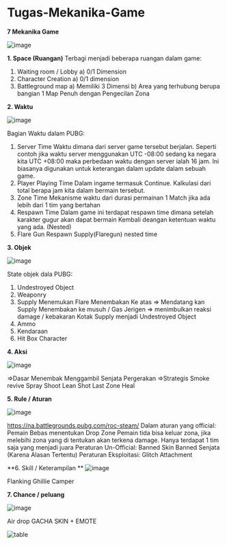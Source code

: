 # Tugas-Mekanika-Game
**7 Mekanika Game**

![image](https://user-images.githubusercontent.com/124869689/225519885-42029059-41a1-492b-a82d-8efccdf8ff06.png)

**1.	Space (Ruangan)**
Terbagi menjadi beberapa ruangan dalam game:
1)	Waiting room / Lobby
   a) 0/1 Dimension
2)	Character Creation 
   a) 0/1 dimension
3)	Battleground map
   a) Memiliki 3 Dimensi
   b) Area yang terhubung berupa bangian 1 Map Penuh dengan Pengecilan Zona

**2.	Waktu**

 ![image](https://user-images.githubusercontent.com/124869689/225519951-ead32195-03ea-4609-a7f0-cf2e30c0aa93.png)

Bagian Waktu dalam PUBG:
1)	Server Time
Waktu dimana dari server game tersebut berjalan. Seperti contoh jika waktu server menggunakan UTC -08:00 sedang ka negara kita UTC +08:00 maka perbedaan waktu dengan server ialah 16 jam. Ini biasanya digunakan untuk keterangan dalam update dalam sebuah game.
2)	Player Playing Time
Dalam ingame termasuk Continue. Kalkulasi dari total berapa jam kita dalam bermain tersebut.
3)	Zone Time
Mekanisme waktu dari durasi permainan 1 Match jika ada lebih dari 1 tim yang bertahan
4)	Respawn Time
Dalam game ini terdapat respawn time dimana setelah karakter gugur akan dapat bermain Kembali deangan ketentuan waktu yang ada. (Nested)
5)	Flare Gun Respawn
Supply(Flaregun) nested time

**3.	Objek**

 ![image](https://user-images.githubusercontent.com/124869689/225519991-84378dc3-2cb0-4581-81ed-44c666e45421.png)

State objek dala PUBG:
1)	Undestroyed Object
2)	Weaponry
3)	Supply
   Menemukan Flare 
   Menembakan Ke atas => Mendatang kan Supply 
   Menembakan ke musuh / Gas Jerigen => menimbulkan reaksi damage / kebakaran
   Kotak Supply menjadi Undestroyed Object
4)	Ammo
5)	Kendaraan
6)	Hit Box Character

**4.	Aksi**

![image](https://user-images.githubusercontent.com/124869689/225520111-1769a4c5-544a-48c1-969e-4dfe59ffd60d.png)

=>Dasar
  Menembak
  Menggambil Senjata
  Pergerakan
=>Strategis
  Smoke revive
  Spray Shoot
  Lean Shot
  Last Zone Heal

**5.	Rule /  Aturan**

![image](https://user-images.githubusercontent.com/124869689/225520157-2f7021a0-57bc-4b8d-abec-cbc58ac0b968.png)

https://na.battlegrounds.pubg.com/roc-steam/
Dalam aturan yang official:
  Pemain Bebas menentukan Drop Zone
  Pemain tida bisa keluar zona, jika melebihi zona yang di tentukan akan terkena damage.
  Hanya terdapat 1 tim saja yang menjadi juara
Peraturan Un-Official:
  Banned Skin
  Banned Senjata (Karena Alasan Tertentu)
Peraturan Eksploitasi:
  Glitch Attachment

**6.	Skill / Keterampilan
**
 ![image](https://user-images.githubusercontent.com/124869689/225520180-0bcd53f0-19a4-4791-bb4b-4e2b9fbd3453.png)

  Flanking
  Ghillie Camper

**7.	Chance / peluang**

![image](https://user-images.githubusercontent.com/124869689/225520288-84dcc085-2300-49c9-b32e-969d98846777.png)

  Air drop
  GACHA SKIN + EMOTE

![table](https://user-images.githubusercontent.com/124869689/225520464-d1dd469c-4718-4c08-ad3d-f192f96b57f8.PNG)

